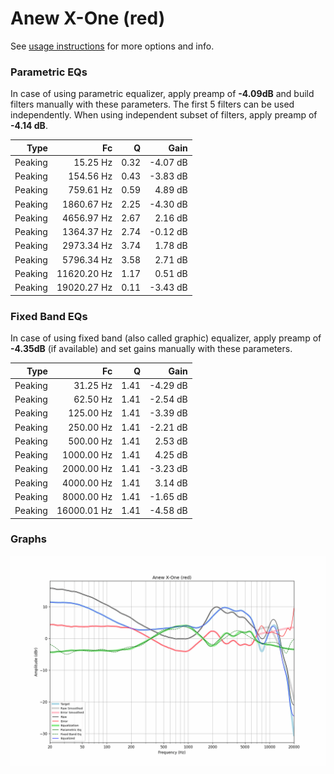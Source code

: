 # Anew X-One (red)
See [usage instructions](https://github.com/jaakkopasanen/AutoEq#usage) for more options and info.

### Parametric EQs
In case of using parametric equalizer, apply preamp of **-4.09dB** and build filters manually
with these parameters. The first 5 filters can be used independently.
When using independent subset of filters, apply preamp of **-4.14 dB**.

| Type    | Fc          |    Q | Gain     |
|--------:|------------:|-----:|---------:|
| Peaking | 15.25 Hz    | 0.32 | -4.07 dB |
| Peaking | 154.56 Hz   | 0.43 | -3.83 dB |
| Peaking | 759.61 Hz   | 0.59 | 4.89 dB  |
| Peaking | 1860.67 Hz  | 2.25 | -4.30 dB |
| Peaking | 4656.97 Hz  | 2.67 | 2.16 dB  |
| Peaking | 1364.37 Hz  | 2.74 | -0.12 dB |
| Peaking | 2973.34 Hz  | 3.74 | 1.78 dB  |
| Peaking | 5796.34 Hz  | 3.58 | 2.71 dB  |
| Peaking | 11620.20 Hz | 1.17 | 0.51 dB  |
| Peaking | 19020.27 Hz | 0.11 | -3.43 dB |

### Fixed Band EQs
In case of using fixed band (also called graphic) equalizer, apply preamp of **-4.35dB**
(if available) and set gains manually with these parameters.

| Type    | Fc          |    Q | Gain     |
|--------:|------------:|-----:|---------:|
| Peaking | 31.25 Hz    | 1.41 | -4.29 dB |
| Peaking | 62.50 Hz    | 1.41 | -2.54 dB |
| Peaking | 125.00 Hz   | 1.41 | -3.39 dB |
| Peaking | 250.00 Hz   | 1.41 | -2.21 dB |
| Peaking | 500.00 Hz   | 1.41 | 2.53 dB  |
| Peaking | 1000.00 Hz  | 1.41 | 4.25 dB  |
| Peaking | 2000.00 Hz  | 1.41 | -3.23 dB |
| Peaking | 4000.00 Hz  | 1.41 | 3.14 dB  |
| Peaking | 8000.00 Hz  | 1.41 | -1.65 dB |
| Peaking | 16000.01 Hz | 1.41 | -4.58 dB |

### Graphs
![](./Anew%20X-One%20(red).png)